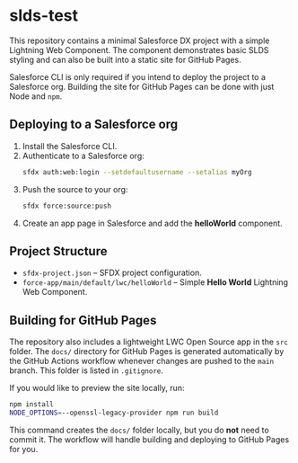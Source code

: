 # slds-test

This repository contains a minimal Salesforce DX project with a simple Lightning Web Component. The component demonstrates basic SLDS styling and can also be built into a static site for GitHub Pages.

Salesforce CLI is only required if you intend to deploy the project to a Salesforce org. Building the site for GitHub Pages can be done with just Node and `npm`.

## Deploying to a Salesforce org

1. Install the Salesforce CLI.
2. Authenticate to a Salesforce org:
   ```bash
   sfdx auth:web:login --setdefaultusername --setalias myOrg
   ```
3. Push the source to your org:
   ```bash
   sfdx force:source:push
   ```
4. Create an app page in Salesforce and add the **helloWorld** component.

## Project Structure

- `sfdx-project.json` – SFDX project configuration.
- `force-app/main/default/lwc/helloWorld` – Simple **Hello World** Lightning Web Component.

## Building for GitHub Pages

The repository also includes a lightweight LWC Open Source app in the `src` folder. The `docs/` directory for GitHub Pages is generated automatically by the
GitHub Actions workflow whenever changes are pushed to the `main` branch.
This folder is listed in `.gitignore`.

If you would like to preview the site locally, run:

```bash
npm install
NODE_OPTIONS=--openssl-legacy-provider npm run build
```

This command creates the `docs/` folder locally, but you do **not** need to
commit it. The workflow will handle building and deploying to GitHub Pages for
you.
